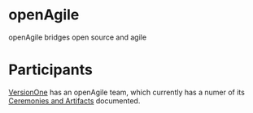 openAgile
=========

openAgile bridges open source and agile

# Participants

[VersionOne](http://www.github.com/versionone) has an openAgile team, which currently has 
a numer of its [Ceremonies and Artifacts](https://github.com/versionone/openAgile/blob/master/VersionOne) documented.
